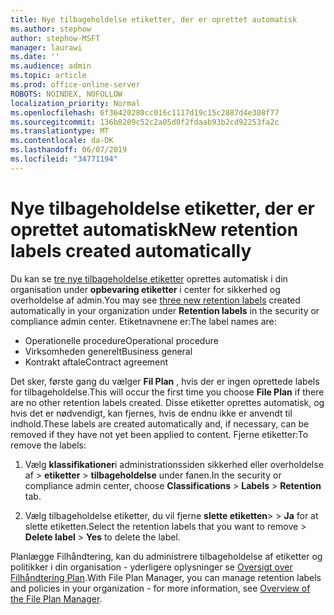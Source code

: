 ```yaml
---
title: Nye tilbageholdelse etiketter, der er oprettet automatisk
ms.author: stephow
author: stephow-MSFT
manager: laurawi
ms.date: ''
ms.audience: admin
ms.topic: article
ms.prod: office-online-server
ROBOTS: NOINDEX, NOFOLLOW
localization_priority: Normal
ms.openlocfilehash: 6f36420280cc016c1117d19c15c2887d4e308f77
ms.sourcegitcommit: 136b8209c52c2a05d0f2fdaab93b2cd92253fa2c
ms.translationtype: MT
ms.contentlocale: da-DK
ms.lasthandoff: 06/07/2019
ms.locfileid: "34771194"
---
```

# <a name="new-retention-labels-created-automatically"></a><span data-ttu-id="b436d-102">Nye tilbageholdelse etiketter, der er oprettet automatisk</span><span class="sxs-lookup"><span data-stu-id="b436d-102">New retention labels created automatically</span></span>

<span data-ttu-id="b436d-103">Du kan se [tre nye tilbageholdelse etiketter](https://docs.microsoft.com/office365/securitycompliance/file-plan-manager#default-retention-labels-and-label-policy) oprettes automatisk i din organisation under **opbevaring etiketter** i center for sikkerhed og overholdelse af admin.</span><span class="sxs-lookup"><span data-stu-id="b436d-103">You may see [three new retention labels](https://docs.microsoft.com/office365/securitycompliance/file-plan-manager#default-retention-labels-and-label-policy) created automatically in your organization under **Retention labels** in the security or compliance admin center.</span></span> <span data-ttu-id="b436d-104">Etiketnavnene er:</span><span class="sxs-lookup"><span data-stu-id="b436d-104">The label names are:</span></span>

- <span data-ttu-id="b436d-105">Operationelle procedure</span><span class="sxs-lookup"><span data-stu-id="b436d-105">Operational procedure</span></span>
- <span data-ttu-id="b436d-106">Virksomheden generelt</span><span class="sxs-lookup"><span data-stu-id="b436d-106">Business general</span></span>
- <span data-ttu-id="b436d-107">Kontrakt aftale</span><span class="sxs-lookup"><span data-stu-id="b436d-107">Contract agreement</span></span>

<span data-ttu-id="b436d-108">Det sker, første gang du vælger **Fil Plan** , hvis der er ingen oprettede labels for tilbageholdelse.</span><span class="sxs-lookup"><span data-stu-id="b436d-108">This will occur the first time you choose **File Plan** if there are no other retention labels created.</span></span> <span data-ttu-id="b436d-109">Disse etiketter oprettes automatisk, og hvis det er nødvendigt, kan fjernes, hvis de endnu ikke er anvendt til indhold.</span><span class="sxs-lookup"><span data-stu-id="b436d-109">These labels are created automatically and, if necessary, can be removed if they have not yet been applied to content.</span></span> <span data-ttu-id="b436d-110">Fjerne etiketter:</span><span class="sxs-lookup"><span data-stu-id="b436d-110">To remove the labels:</span></span>

1. <span data-ttu-id="b436d-111">Vælg **klassifikationer**i administrationssiden sikkerhed eller overholdelse af > **etiketter** > **tilbageholdelse** under fanen.</span><span class="sxs-lookup"><span data-stu-id="b436d-111">In the security or compliance admin center, choose **Classifications** > **Labels** > **Retention** tab.</span></span>

1. <span data-ttu-id="b436d-112">Vælg tilbageholdelse etiketter, du vil fjerne **slette etiketten**> > **Ja** for at slette etiketten.</span><span class="sxs-lookup"><span data-stu-id="b436d-112">Select the retention labels that you want to remove > **Delete label** > **Yes** to delete the label.</span></span>

<span data-ttu-id="b436d-113">Planlægge Filhåndtering, kan du administrere tilbageholdelse af etiketter og politikker i din organisation - yderligere oplysninger se [Oversigt over Filhåndtering Plan](https://docs.microsoft.com/office365/securitycompliance/file-plan-manager).</span><span class="sxs-lookup"><span data-stu-id="b436d-113">With File Plan Manager, you can manage retention labels and policies in your organization - for more information, see [Overview of the File Plan Manager](https://docs.microsoft.com/office365/securitycompliance/file-plan-manager).</span></span>